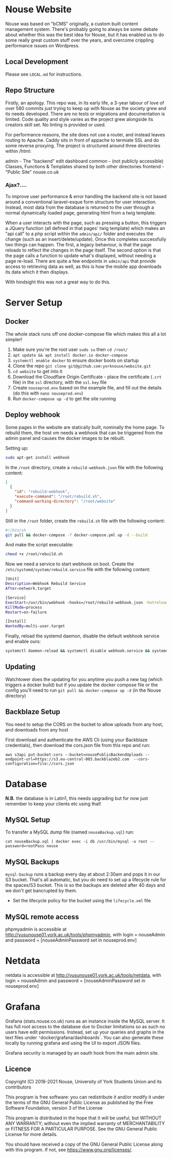 # Nouse Website

Nouse was based on "bCMS" originally, a custom built content management system. There's probably going to always be some debate about whether this was the best idea for Nouse, but it has enabled us to do some really great custom stuff over the years, and overcome crippling performance issues on Wordpress.

## Local Development

Please see `LOCAL.md` for instructions.

## Repo Structure

Firstly, an apology. This repo was, in its early life, a 3-year labour of love of over 580 commits just trying to keep up with Nouse as the society grew and its needs developed. There are no tests or migrations and documentation is limited. Code quality and style varies as the project grew alongside its creators skill set. No linting is provided or used.

For performance reasons, the site does not use a router, and instead leaves routing to Apache. Caddy sits in front of appache to termiate SSL and do some reverse proxying. The project is structured around three directories within /html:

admin - The "backend" edit dashboard
common - (not publicly accessible) Classes, Functions & Templates shared by both other directories
frontend - "Public Site" nouse.co.uk

### Ajax?....

To improve user performance & error handling the backend site is not based around a conventional laravel-esque form structure for user interaction. Instead, most data from the database is returned to the user through a normal dynamically loaded page, generating html from a twig template.

When a user interacts with the page, such as pressing a button, this triggers a JQuery function (all defined in that pages' twig template) which makes an "api call" to a php script within the `admin/api/` folder and executes the change (such as an insert/delete/update). Once this completes successfully two things can happen. The first, a legacy behaviour, is that the page reloads to reflect the changes in the page itself. The second option is that the page calls a function to update what's displayed, without needing a page re-load. There are quite a few endpoints in `admin/api` that provide access to retrieving data as well, as this is how the mobile app downloads its data which it then displays.

With hindsight this was not a great way to do this.

# Server Setup

## Docker

The whole stack runs off one docker-compose file which makes this all a lot simpler!

1. Make sure you're the root user `sudo su` then `cd /root/`
1. `apt update && apt install docker.io docker-compose`
1. `systemctl enable docker` to ensure docker boots on startup
1. Clone the repo `git clone git@github.com:yorknouse/website.git`
1. `cd website` to get into it
1. Download the Cloudflare Origin Certificate - place the certificate (`.crt` file) in the `ssl` directory, with the `ssl.key` file
1. Create `nouseprod.env` based on the example file, and fill out the details (do this with `nano nouseprod.env`)
1. Run `docker-compose up -d` to get the site running

## Deploy webhook

Some pages in the website are statically built, nominally the home page. To rebuild them, the host vm needs a webhook that can be triggered from the admin panel and causes the docker images to be rebuilt.

Setting up:

```sh
sudo apt-get install webhook
```

In the `/root` directory, create a `rebuild-webhook.json` file with the following content:

```json
[
  {
    "id": "rebuild-webhook",
    "execute-command": "/root/rebuild.sh",
    "command-working-directory": "/root/website"
  }
]
```

Still in the `/root` folder, create the `rebuild.sh` file with the following content:

```sh
#!/bin/sh
git pull && docker-compose -f docker-compose.yml up -d --build
```

And make the script executable:

```bash
chmod +x /root/rebuild.sh
```

Now we need a service to start webhook on boot. Create the `/etc/systemd/system/rebuild.service` file with the following content:

```sh
[Unit]
Description=Webhook Rebuild Service
After=network.target

[Service]
ExecStart=/usr/bin/webhook -hooks=/root/rebuild-webhook.json -hotreload=false -port=9000 -secure=false -verbose=true -nopanic
KillMode=process
Restart=on-failure

[Install]
WantedBy=multi-user.target
```

Finally, reload the systemd daemon, disable the default webhook service and enable ours:

```sh
systemctl daemon-reload && systemctl disable webhook.service && systemctl enable rebuild.service
```

## Updating

Watchtower does the updating for you anytime you push a new tag (which triggers a docker build) but if you update the docker compose file or the config you'll need to run `git pull && docker-compose up -d` (in the Nouse directory)

## Backblaze Setup

You need to setup the CORS on the bucket to allow uploads from any host, and downloads from any host

First download and authenticate the AWS Cli (using your Backblaze credentials), then download the cors.json file from this repo and run:

`aws s3api put-bucket-cors --bucket=nousePublicBackendUploads --endpoint-url=https://s3.eu-central-003.backblazeb2.com  --cors-configuration=file://cors.json`

# Database

**N.B.** the database is in Latin1, this needs upgrading but for now just remember to keep your clients etc using that!

## MySQL Setup

To transfer a MySQL dump file (named `nouseBackup.sql`) run:

```
cat nouseBackup.sql | docker exec -i db /usr/bin/mysql -u root --password=rootPass nouse
```

## MySQL Backups

`mysql-backup` runs a backup every day at about 2:30am and pops it in our S3 bucket. That's all automatic, but you do need to set up a lifecycle rule for the spaces/S3 bucket. This is so the backups are deleted after 40 days and we don't get bancrupted by them.

- Set the lifecycle policy for the bucket using the `lifecycle.xml` file

## MySQL remote access

phpmyadmin is accessible at http://yusunouse01.york.ac.uk/tools/phpmyadmin, with login = nouseAdmin and password = [nouseAdminPassword set in nouseprod.env]

# Netdata

netdata is accessible at http://yusunouse01.york.ac.uk/tools/netdata, with login = nouseAdmin and password = [nouseAdminPassword set in nouseprod.env]

# Grafana

Grafana (stats.nouse.co.uk) runs as an instance inside the MySQL server. It has full root access to the database due to Docker limitations so as such no users have edit permissions. Instead, set up your queries and graphs in the text files under `"`docker/grafana/dashboards`. You can also generate these locally by running grafana and using the UI to export JSON files.

Grafana security is managed by an oauth hook from the main admin site.

## Licence

Copyright (C) 2018-2021 Nouse, University of York Students Union and its contributors

This program is free software: you can redistribute it and/or modify
it under the terms of the GNU General Public License as published by
the Free Software Foundation, version 3 of the License

This program is distributed in the hope that it will be useful,
but WITHOUT ANY WARRANTY; without even the implied warranty of
MERCHANTABILITY or FITNESS FOR A PARTICULAR PURPOSE. See the
GNU General Public License for more details.

You should have received a copy of the GNU General Public License
along with this program. If not, see <https://www.gnu.org/licenses/>.
